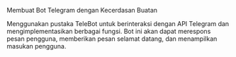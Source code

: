 Membuat Bot Telegram dengan Kecerdasan Buatan

Menggunakan pustaka TeleBot untuk berinteraksi dengan API Telegram dan mengimplementasikan berbagai fungsi. Bot ini akan dapat merespons pesan pengguna, memberikan pesan selamat datang, dan menampilkan masukan pengguna.

